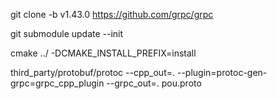 
git clone -b v1.43.0 https://github.com/grpc/grpc

git submodule update --init


cmake ../ -DCMAKE_INSTALL_PREFIX=install



third_party/protobuf/protoc --cpp_out=.  --plugin=protoc-gen-grpc=grpc_cpp_plugin --grpc_out=.   pou.proto 
